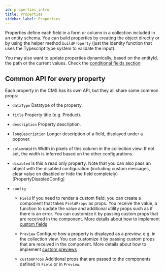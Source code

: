 ```yaml
---
id: properties_intro
title: Properties
sidebar_label: Properties
---
```


Properties define each field in a form or column in a collection included in an
entity schema. You can build properties by creating the object directly or by
using the helper method `buildProperty` (just the identity function that uses
the Typescript type system to validate the input).

You may also want to update properties dynamically, based on the entityId, the
path or the current values. Check
the [conditional fields section](../conditional_fields.md)

## Common API for every property

Each property in the CMS has its own API, but they all share some common props:

- `dataType` Datatype of the property.

- `title` Property title (e.g. Product).

- `description` Property description.

- `longDescription` Longer description of a field, displayed under a popover.

- `columnWidth` Width in pixels of this column in the collection view. If not
  set, the width is inferred based on the other configurations.

- `disabled` Is this a read only property. Note that you can also pass an object
  with the disabled configuration (including custom messages, clear value on
  disabled or hide the field completely)
  [PropertyDisabledConfig]

- `config`
    - `Field`
      If you need to render a custom field, you can create a component that
      takes `FieldProps` as props. You receive the value, a function to update
      the value and additional utility props such as if there is an error. You
      can customize it by passing custom props that are received in the
      component. More details about how to
      implement [custom fields](../custom_fields.md)

    - `Preview`
      Configure how a property is displayed as a preview, e.g. in the collection
      view. You can customize it by passing custom props that are received in
      the component. More details about how to
      implement [custom previews](../custom_previews.md)

    - `customProps`
      Additional props that are passed to the components defined in `Field` or
      in `Preview`.
